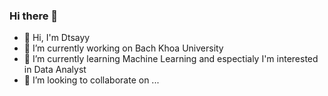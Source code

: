 ### Hi there 👋
- 🌱 Hi, I'm Dtsayy  
- 🔭 I’m currently working on Bach Khoa University
- 🌱 I’m currently learning Machine Learning and espectialy I'm interested in Data Analyst
- 👯 I’m looking to collaborate on ...

<!--
**Dtsayy/Dtsayy** is a ✨ _special_ ✨ repository because its `README.md` (this file) appears on your GitHub profile.

Here are some ideas to get you started:
- 🌱 Hi, I'm Dtsayy  
- 🔭 I’m currently working on Bach Khoa University
- 🌱 I’m currently learning Machine Learning and espectialy I'm interested in Naltural Language Processing
- 👯 I’m looking to collaborate on ...
- 🤔 I’m looking for help with ...
- 💬 Ask me about ...
- 📫 How to reach me: ...
- 😄 Pronouns: ...
- ⚡ Fun fact: ...
-->
